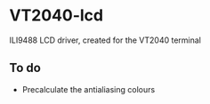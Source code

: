 # VT2040-lcd
ILI9488 LCD driver, created for the VT2040 terminal

## To do

* Precalculate the antialiasing colours
